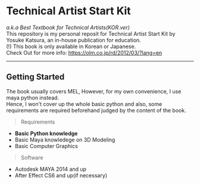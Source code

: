 Technical Artist Start Kit 
===========================
*a.k.a Best Textbook for Technical Artists(KOR.ver)*<br>
This repository is my personal reposit for Technical Artist Start Kit by Yosuke Katsura, an in-house publication for education.<br>
(!) This book is only available in Korean or Japanese.<br>
Check Out for more info: <https://olm.co.jp/rd/2012/03/?lang=en><br>

*****

Getting Started
-----------------
The book usually covers MEL, However, for my own convenience, I use maya python instead.<br>
Hence, I won't cover up the whole basic python and also, some requirements are required beforehand judged by the content of the book.<br>

> Requirements
* **Basic Python knowledge**
* Basic Maya knowledege on 3D Modeling
* Basic Computer Graphics

> Software
* Autodesk MAYA 2014 and up
* After Effect CS6 and up(if necessary)

